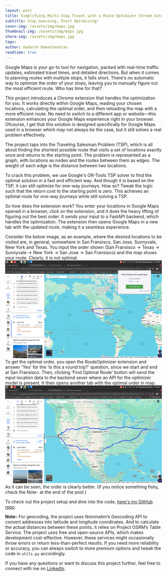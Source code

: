 ```yaml
---
layout: post
title: Simplifying Multi-Stop Travel with a Route Optimizer Chrome Extension for Google Maps
subtitle: Stop Guessing, Start Optimizing!
cover-img: /assets/img/maps.jpg
thumbnail-img: /assets/img/maps.jpg
share-img: /assets/img/maps.jpg
tags: 
author: Aadarsh Ramachandran
readtime: true
---
```


Google Maps is your go-to tool for navigation, packed with real-time traffic updates, estimated travel times, and detailed directions. But when it comes to planning routes with multiple stops, it falls short. There's no automatic way to optimize the order of your stops, leaving you to manually figure out the most efficient route. Who has time for that? 

This project introduces a Chrome extension that handles the optimization for you. It works directly within Google Maps, reading your chosen locations, calculating the optimal order, and then reloading the map with a more efficient route. No need to switch to a different app or website—this extension enhances your Google Maps experience right in your browser. Ofcourse, I get that this solution is designed specifically for Google Maps used in a browser which may not always be the case, but it still solves a real problem effectively.

The project taps into the Traveling Salesman Problem (TSP), which is all about finding the shortest possible route that visits a set of locations exactly once and returns to the starting point. The problem is represented as a graph, with locations as nodes and the routes between them as edges. The weight of each edge is the distance between two locations.

To crack this problem, we use Google's OR-Tools TSP solver to find the optimal solution in a fast and efficient way. And though it is based on the TSP, it can still optimize for one-way journeys. How so? Tweak the logic such that the return cost to the starting point is zero. This achieves an optimal route for one-way journeys while still solving a TSP.

So how does the extension work? You enter your locations in Google Maps opened in a browser, click on the extension, and it does the heavy lifting of figuring out the best order. It sends your input to a FastAPI backend, which handles the optimization. The extension then opens Google Maps in a new tab with the updated route, making it a seamless experience.

Consider the below image, as an example, where the desired locations to be visited are, in general, somewhere in San Fransisco, San Jose, Sunnyvale, New York and Texas. You input the order shown (San Fransisco -> Texas -> Sunnyvale -> New York -> San Jose -> San Fransisco) and the map shows your route. Clearly, it is not optimal.
![Example search](/assets/img/before.png)
To get the optimal order, you open the RouteOptimizer extension and answer 'Yes' for the 'Is this a round trip?' question, since we start and end at San Fransisco. Then, clicking 'Find Optimal Route' button will send the input location data to the backend sever where an API for the optimizer model is present. It then opens another tab with the optimal order in map.
![After Optimizing](/assets/img/after.png)
As it can be seen, the order is clearly better. (If you notice something fishy, check the *Note-* at the end of the post.)

To check out the project setup and dive into the code, [here's my GitHub repo](https://github.com/aadarshram/RouteOptimizer/tree/main).

**Note-**
For geocoding, the project uses Nominatim’s Geocoding API to convert addresses into latitude and longitude coordinates. And to calculate the actual distances between these points, it relies on Project OSRM’s Table Service.
The project uses free and open-source APIs, which makes development cost-effective. However, these services might occasionally throw errors or return less-than-perfect results. If you need more reliability or accuracy, you can always switch to more premium options and tweak the code in `utils.py` accordingly.

If you have any questions or want to discuss this project further, feel free to connect with me on [LinkedIn](https://www.linkedin.com/in/aadarsh-ramachandran-881a08293).

